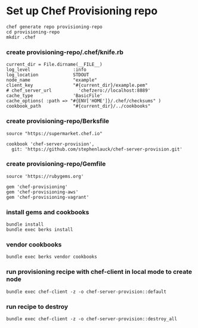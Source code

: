 # Set up Chef Provisioning repo

```
chef generate repo provisioning-repo
cd provisioning-repo
mkdir .chef
```
### create provisioning-repo/.chef/knife.rb

```
current_dir = File.dirname(__FILE__)
log_level                :info
log_location             STDOUT
node_name                "example"
client_key               "#{current_dir}/example.pem"
# chef_server_url          'chefzero://localhost:8889'
cache_type               'BasicFile'
cache_options( :path => "#{ENV['HOME']}/.chef/checksums" )
cookbook_path            "#{current_dir}/../cookbooks"
```

### create provisioning-repo/Berksfile

```
source "https://supermarket.chef.io"

cookbook 'chef-server-provision',
  git: 'https://github.com/stephenlauck/chef-server-provision.git'
```

### create provisioning-repo/Gemfile

```
source 'https://rubygems.org'

gem 'chef-provisioning'
gem 'chef-provisioning-aws'
gem 'chef-provisioning-vagrant'
```

### install gems and cookbooks
```
bundle install
bundle exec berks install
```

### vendor cookbooks
```
bundle exec berks vendor cookbooks
```

### run provisioning recipe with chef-client in local mode to create node
```
bundle exec chef-client -z -o chef-server-provision::default
```

### run recipe to destroy
```
bundle exec chef-client -z -o chef-server-provision::destroy_all
```
